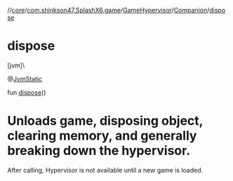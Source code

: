 //[core](../../../../index.md)/[com.shinkson47.SplashX6.game](../../index.md)/[GameHypervisor](../index.md)/[Companion](index.md)/[dispose](dispose.md)

# dispose

[jvm]\

@[JvmStatic](https://kotlinlang.org/api/latest/jvm/stdlib/kotlin.jvm/-jvm-static/index.html)

fun [dispose](dispose.md)()

# Unloads game, disposing object, clearing memory, and generally breaking down the hypervisor.

After calling, Hypervisor is not available until a new game is loaded.
